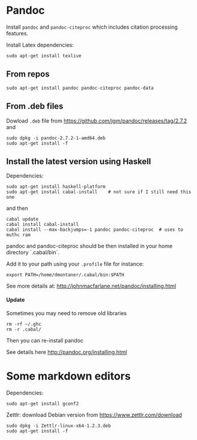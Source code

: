 Pandoc
================================================================================

Install `pandoc` and `pandoc-citeproc` which includes citation processing features.

Install Latex dependencies:

    sudo apt-get install texlive


From repos
--------------------------------------------------------------------------------

    sudo apt-get install pandoc pandoc-citeproc pandoc-data


From .deb files
--------------------------------------------------------------------------------

Dowload `.deb` file from
<https://github.com/jgm/pandoc/releases/tag/2.7.2>
and

    sudo dpkg -i pandoc-2.7.2-1-amd64.deb
    sudo apt-get install -f






Install the latest version using Haskell
--------------------------------------------------------------------------------


Dependencies: 

    sudo apt-get install haskell-platform 
    sudo apt-get install cabal-install    # not sure if I still need this one

    
and then

    cabal update
    cabal install cabal-install
    cabal install --max-backjumps=-1 pandoc pandoc-citeproc  # uses to muthc ram

pandoc and pandoc-citeproc should be then installed in your home directory ´.cabal/bin´. 

Add it to your path using your `.profile` file for instance:

    export PATH=/home/dmontaner/.cabal/bin:$PATH


See more details at: <http://johnmacfarlane.net/pandoc/installing.html>


#### Update

Sometimes you may need to remove old libraries 

    rm -rf ~/.ghc
    rm -r .cabal/

Then you can re-install pandoc


See details here <http://pandoc.org/installing.html>


Some markdown editors
================================================================================

Dependencies:

    sudo apt-get install gconf2

Zettlr: download Debian version from <https://www.zettlr.com/download>

    sudo dpkg -i Zettlr-linux-x64-1.2.3.deb
    sudo apt-get install -f
